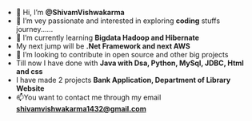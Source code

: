- 👋 Hi, I’m **@ShivamVishwakarma**
- 👀 I’m vey passionate and interested in exploring **coding** stuffs journey......
- 🌱 I’m currently learning **Bigdata Hadoop and Hibernate**
- My next jump will be **.Net Framework and next AWS**
- 💞️ I’m looking to contribute in open source and other big projects
- Till now I have done with **Java with Dsa, Python, MySql, JDBC, Html and css**
- I have made 2 projects **Bank Application, Department of Library Website**
- 📫You want to contact me through my email **shivamvishwakarma1432@gmail.com**

<!---
--->
